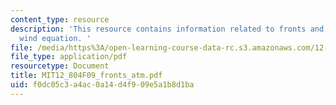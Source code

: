 ```yaml
---
content_type: resource
description: 'This resource contains information related to fronts and the thermal
  wind equation. '
file: /media/https%3A/open-learning-course-data-rc.s3.amazonaws.com/12-804-large-scale-flow-dynamics-lab-fall-2009/f0dc05c3a4ac0a14d4f909e5a1b8d1ba_MIT12_804F09_fronts_atm.pdf
file_type: application/pdf
resourcetype: Document
title: MIT12_804F09_fronts_atm.pdf
uid: f0dc05c3-a4ac-0a14-d4f9-09e5a1b8d1ba
---
```

